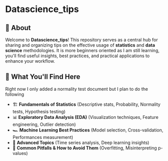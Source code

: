 # Datascience_tips

## 📌 About
Welcome to **Datascience_tips**! This repository serves as a central hub for sharing and organizing tips on the effective usage of **statistics** and **data science** methodologies. It is more beginners oriented as I am still learning, you'll find useful insights, best practices, and practical applications to enhance your workflow.

## 📖 What You'll Find Here
Right now I only added a normality test document but I plan to do the following
- 🏗 **Fundamentals of Statistics** (Descriptive stats, Probability, Normality tests, Hypothesis testing)
- 📊 **Exploratory Data Analysis (EDA)** (Visualization techniques, Feature engineering, Outlier detection)
- 🏎 **Machine Learning Best Practices** (Model selection, Cross-validation, Performances measurement)
- 🧠 **Advanced Topics** (Time series analysis, Deep learning insights)
- 📜 **Common Pitfalls & How to Avoid Them** (Overfitting, Misinterpreting p-values)